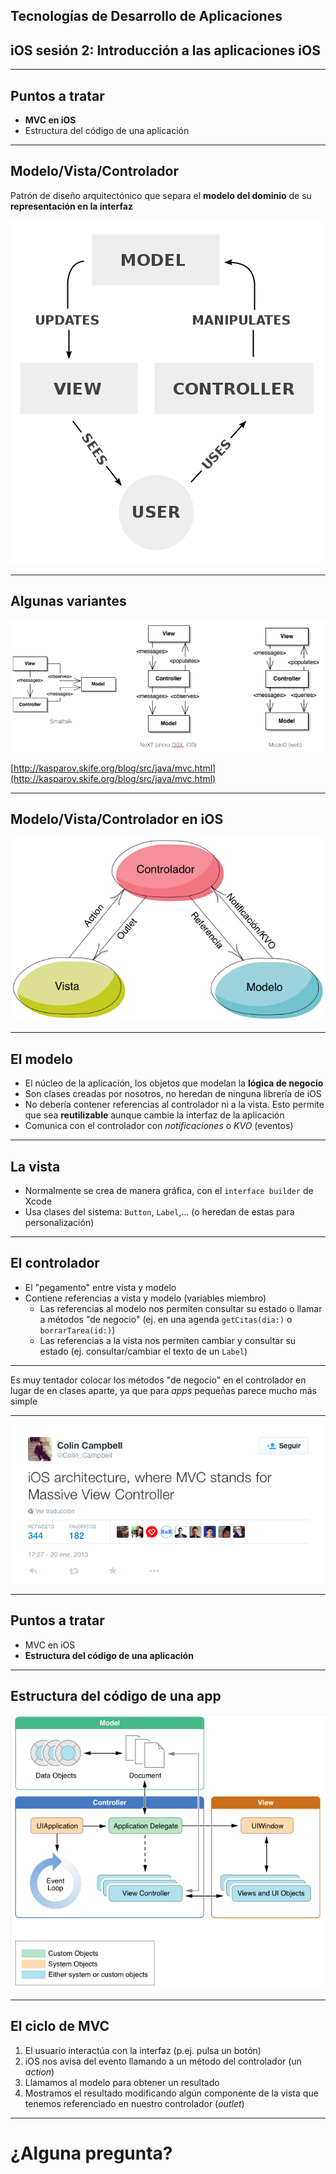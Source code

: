 <!-- .slide: class="titulo" -->
## Tecnologías de Desarrollo de Aplicaciones
## iOS sesión 2: Introducción a las aplicaciones iOS

---

## Puntos a tratar

- **MVC en iOS**
- Estructura del código de una aplicación

---

## Modelo/Vista/Controlador

Patrón de diseño arquitectónico que separa el **modelo del dominio** de su **representación en la interfaz**

![](img/mvc_general.png) <!-- .element class="stretch" -->

---

## Algunas variantes


![](img/mvc_variantes.png)

[http://kasparov.skife.org/blog/src/java/mvc.html](http://kasparov.skife.org/blog/src/java/mvc.html) <!-- .element class="fig_caption" -->


---

## Modelo/Vista/Controlador en iOS


![MVC](img/mvc.png) <!-- .element: class="stretch" -->

---

## El modelo


  - El núcleo de la aplicación, los objetos que modelan la **lógica de negocio**
  - Son clases creadas por nosotros, no heredan de ninguna librería de iOS
  - No debería contener referencias al controlador ni a la vista. Esto permite que sea **reutilizable** aunque cambie la interfaz de la aplicación
  - Comunica con el controlador con *notificaciones* o *KVO* (eventos)
  


---

## La vista

- Normalmente se crea de manera gráfica, con el `interface builder` de Xcode
- Usa clases del sistema: `Button`, `Label`,... (o heredan de estas para personalización)

---

## El controlador

- El "pegamento" entre vista y modelo
- Contiene referencias a vista y modelo (variables miembro)
    * Las referencias al modelo nos permiten consultar su estado o llamar a métodos "de negocio" (ej. en una agenda `getCitas(dia:)` o `borrarTarea(id:)`)
    * Las referencias a la vista nos permiten cambiar y consultar su estado (ej. consultar/cambiar el texto de un `Label`)

---

Es muy tentador colocar los métodos "de negocio" en el controlador en lugar de en clases aparte, ya que para *apps* pequeñas parece mucho más simple

---

![](img/tweet_mvc.png)


---

## Puntos a tratar

- MVC en iOS
- **Estructura del código de una aplicación**

---

## Estructura del código de una app

![](img/app_structure.png) 
<!-- .element: class="stretch" -->

---

## El ciclo de MVC

1. El usuario interactúa con la interfaz (p.ej. pulsa un botón)
2. iOS nos avisa del evento llamando a un método del controlador (un *action*)
3. Llamamos al modelo para obtener un resultado
4. Mostramos el resultado modificando algún componente de la vista que tenemos referenciado en nuestro controlador (*outlet*)

---

# ¿Alguna pregunta?

